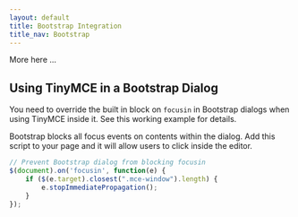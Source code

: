```yaml
---
layout: default
title: Bootstrap Integration
title_nav: Bootstrap
---
```



More here
...


## Using TinyMCE in a Bootstrap Dialog

You need to override the built in block on `focusin` in Bootstrap dialogs when using TinyMCE inside it. See this working example for details.

Bootstrap blocks all focus events on contents within the dialog. Add this script to your page and it will allow users to click inside the editor.

```js
// Prevent Bootstrap dialog from blocking focusin
$(document).on('focusin', function(e) {
    if ($(e.target).closest(".mce-window").length) {
        e.stopImmediatePropagation();
    }
});
```